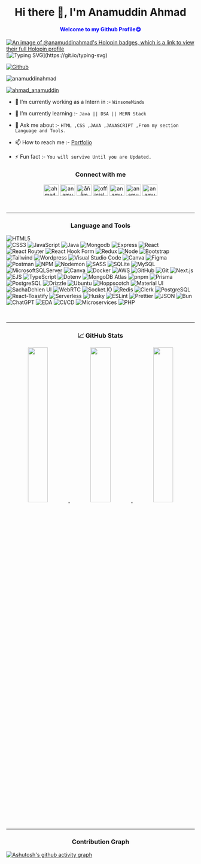 <h1  align="center">Hi there 👋, I'm Anamuddin Ahmad</h1>
<h4 align="center" style="color:blue;">Welcome to my Github Profile😋</h4>



[![An image of @anamuddinahmad's Holopin badges, which is a link to view their full Holopin profile](https://holopin.me/anamuddinahmad)](https://holopin.io/@anamuddinahmad)
[![Typing SVG](https://readme-typing-svg.herokuapp.com?color=F7F7F7&size=35&center=true&vCenter=true&width=1000&lines=HELLO%2C+I'm+Anamuddin+Ahmad.;I'm+Software+Developer.;I'm+a+MERN+Stack+Developer.;I'm+from+India.;I'm+Computer+Science+And+Engineering+Student.;Be+Welcome!!)](https://git.io/typing-svg)

<!-- <h3 align="left">I am a learner with Massive_dedication & Consistent person 🔥</h3>-->
<!--<img align="right" alt="" width="400" src="">-->
[![Github](https://img.shields.io/github/followers/anamuddinahmad?label=Follow&style=social)](https://github.com/anamuddinahmad) 
<p align="left"> <img src="https://komarev.com/ghpvc/?username=anamuddinahmad&label=Profile%20views&color=0e75b6&style=flat" alt="anamuddinahmad"/> </p>

<p align="left"> <a href="https://twitter.com/ahmad_anamuddin" target="blank"><img src="https://img.shields.io/twitter/follow/ahmad_anamuddin?logo=twitter&style=for-the-badge" alt="ahmad_anamuddin" /></a>  </p>

- 🔭 I’m currently working as a Intern in :- `WinsomeMinds`

- 🌱 I’m currently learning :- `Java || DSA || MERN Stack`

- 💬 Ask me about :-   `HTML ,CSS ,JAVA ,JAVASCRIPT ,From my section Language and Tools.`

- 📫 How to reach me :- [Portfolio ](https://anamuddinahmad.github.io/Portfolio_1/)

- ⚡ Fun fact :-   `You will survive Until you are Updated.`


<h3 align="center">Connect with me</h3>
<p align="center">
<a href="https://twitter.com/ahmad_anamuddin" target="blank"><img align="center" src="https://raw.githubusercontent.com/rahuldkjain/github-profile-readme-generator/master/src/images/icons/Social/twitter.svg" alt="ahmad_anamuddin" height="30" width="40" /></a>
<a href="https://linkedin.com/in/anamuddinahmad" target="blank"><img align="center" src="https://raw.githubusercontent.com/rahuldkjain/github-profile-readme-generator/master/src/images/icons/Social/linked-in-alt.svg" alt="anamuddinahmad" height="30" width="40" /></a>
<a href="https://fb.com/åñåm ålï" target="blank"><img align="center" src="https://raw.githubusercontent.com/rahuldkjain/github-profile-readme-generator/master/src/images/icons/Social/facebook.svg" alt="åñåm ålï" height="30" width="40" /></a>
<a href="https://instagram.com/official_anam_ali" target="blank"><img align="center" src="https://raw.githubusercontent.com/rahuldkjain/github-profile-readme-generator/master/src/images/icons/Social/instagram.svg" alt="official_anam_ali" height="30" width="40" /></a>
<a href="https://www.hackerrank.com/anamuddinahmad01" target="blank"><img align="center" src="https://raw.githubusercontent.com/rahuldkjain/github-profile-readme-generator/master/src/images/icons/Social/hackerrank.svg" alt="anamuddinahmad01" height="30" width="40" /></a>
<a href="https://www.leetcode.com/anamuddinahmad" target="blank"><img align="center" src="https://raw.githubusercontent.com/rahuldkjain/github-profile-readme-generator/master/src/images/icons/Social/leet-code.svg" alt="anamuddinahmad" height="30" width="40" /></a>
<a href="https://stackoverflow.com/users/anamuddinahmad" target="blank"><img align="center" src="https://raw.githubusercontent.com/rahuldkjain/github-profile-readme-generator/master/src/images/icons/Social/stack-overflow.svg" alt="anamuddinahmad" height="30" width="40" /></a>
</p>

<br />
<hr />

<h3 align="center">Language and Tools</h3>

![HTML5](https://img.shields.io/badge/html5-%23E34F26.svg?style=for-the-badge&logo=html5&logoColor=white)  
![CSS3](https://img.shields.io/badge/css3-%231572B6.svg?style=for-the-badge&logo=css3&logoColor=white)
![JavaScript](https://img.shields.io/badge/javascript-%23323330.svg?style=for-the-badge&logo=javascript&logoColor=%23F7DF1E) 
![Java](https://img.shields.io/badge/java-%23ED8B00.svg?style=for-the-badge&logo=java&logoColor=white)
![Mongodb](https://img.shields.io/badge/mongodb-%236DB33F.svg?style=for-the-badge&logo=mongodb&logoColor=white)
![Express](https://img.shields.io/badge/express-%230A0FFF.svg?style=for-the-badge&logo=express&logoColor=white)
![React](https://img.shields.io/badge/react-%23000000.svg?style=for-the-badge&logo=react&logoColor=#00C7B7)
![React Router](https://img.shields.io/badge/React_Router-CA4245?style=for-the-badge&logo=react-router&logoColor=white)
![React Hook Form](https://img.shields.io/badge/React%20Hook%20Form-%23EC5990.svg?style=for-the-badge&logo=reacthookform&logoColor=white) 
![Redux](https://img.shields.io/badge/redux-%23593d88.svg?style=for-the-badge&logo=redux&logoColor=white) 
![Node](https://img.shields.io/badge/node-js-%236DB33F.svg?style=for-the-badge&logo=node-js&logoColor=white)
![Bootstrap](https://img.shields.io/badge/bootstrap-%23563D7C.svg?style=for-the-badge&logo=bootstrap&logoColor=white) 
![Tailwind](https://img.shields.io/badge/tailwind-css-%2300f.svg?style=for-the-badge&logo=tailwind-css&logoColor=white)
![Wordpress](https://img.shields.io/badge/wordpress-%230047B3.svg?style=for-the-badge&logo=wordpress&logoColor=white)
![Visual Studio Code](https://img.shields.io/badge/Visual%20Studio%20Code-0078d7.svg?style=for-the-badge&logo=visual-studio-code&logoColor=white)
![Canva](https://img.shields.io/badge/canva-FE7A16.svg?style=for-the-badge&logo=canva&logoColor=white)
![Figma](https://img.shields.io/badge/figma-59666C?style=for-the-badge&logo=figma&logoColor=white)
![Postman](https://img.shields.io/badge/Postman-FF6C37?style=for-the-badge&logo=postman&logoColor=white)
![NPM](https://img.shields.io/badge/NPM-%23CB3837.svg?style=for-the-badge&logo=npm&logoColor=white)
![Nodemon](https://img.shields.io/badge/NODEMON-%23323330.svg?style=for-the-badge&logo=nodemon&logoColor=%BBDEAD) 
![SASS](https://img.shields.io/badge/SASS-hotpink.svg?style=for-the-badge&logo=SASS&logoColor=white) 
![SQLite](https://img.shields.io/badge/sqlite-%2307405e.svg?style=for-the-badge&logo=sqlite&logoColor=white) 
![MySQL](https://img.shields.io/badge/mysql-%2300000f.svg?style=for-the-badge&logo=mysql&logoColor=white)
![MicrosoftSQLServer](https://img.shields.io/badge/Microsoft%20SQL%20Server-CC2927?style=for-the-badge&logo=microsoft%20sql%20server&logoColor=white)
![Canva](https://img.shields.io/badge/Canva-%2300C4CC.svg?style=for-the-badge&logo=Canva&logoColor=white) 
![Docker](https://img.shields.io/badge/docker-%230db7ed.svg?style=for-the-badge&logo=docker&logoColor=white) 
![AWS](https://img.shields.io/badge/AWS-232F3E.svg?style=for-the-badge&logo=amazon-aws&logoColor=white)
![GitHub](https://img.shields.io/badge/GitHub-181717.svg?style=for-the-badge&logo=github&logoColor=white)
![Git](https://img.shields.io/badge/Git-F05032.svg?style=for-the-badge&logo=git&logoColor=white)
![Next.js](https://img.shields.io/badge/Next.js-000000.svg?style=for-the-badge&logo=next.js&logoColor=white)
![EJS](https://img.shields.io/badge/EJS-91AA3F.svg?style=for-the-badge&logo=ejs&logoColor=white)
![TypeScript](https://img.shields.io/badge/TypeScript-3178C6.svg?style=for-the-badge&logo=typescript&logoColor=white)
![Dotenv](https://img.shields.io/badge/Dotenv-ECD53F.svg?style=for-the-badge&logo=dotenv&logoColor=black)
![MongoDB Atlas](https://img.shields.io/badge/MongoDB%20Atlas-47A248.svg?style=for-the-badge&logo=mongodb&logoColor=white)
![pnpm](https://img.shields.io/badge/pnpm-F69220.svg?style=for-the-badge&logo=pnpm&logoColor=white)
![Prisma](https://img.shields.io/badge/Prisma-2D3748.svg?style=for-the-badge&logo=prisma&logoColor=white)
![PostgreSQL](https://img.shields.io/badge/PostgreSQL-4169E1.svg?style=for-the-badge&logo=postgresql&logoColor=white)
![Drizzle](https://img.shields.io/badge/Drizzle-FF8906.svg?style=for-the-badge&logo=drizzle&logoColor=white)
![Ubuntu](https://img.shields.io/badge/Ubuntu-E95420.svg?style=for-the-badge&logo=ubuntu&logoColor=white)
![Hoppscotch](https://img.shields.io/badge/Hoppscotch-31C48D.svg?style=for-the-badge&logo=hoppscotch&logoColor=white)
![Material UI](https://img.shields.io/badge/Material--UI-0081CB.svg?style=for-the-badge&logo=mui&logoColor=white)
![SachaDchien UI](https://img.shields.io/badge/SachaDchien%20UI-4A4A4A.svg?style=for-the-badge)
![WebRTC](https://img.shields.io/badge/WebRTC-333333.svg?style=for-the-badge&logo=webrtc&logoColor=white)
![Socket.IO](https://img.shields.io/badge/Socket.IO-010101.svg?style=for-the-badge&logo=socket.io&logoColor=white)
![Redis](https://img.shields.io/badge/Redis-DC382D.svg?style=for-the-badge&logo=redis&logoColor=white)
![Clerk](https://img.shields.io/badge/Clerk-0B0B0B.svg?style=for-the-badge&logo=clerk&logoColor=white)
![PostgreSQL](https://img.shields.io/badge/PostgreSQL-336791.svg?style=for-the-badge&logo=postgresql&logoColor=white)
![React-Toastify](https://img.shields.io/badge/React--Toastify-363636.svg?style=for-the-badge&logo=react&logoColor=61DAFB)
![Serverless](https://img.shields.io/badge/Serverless-FD5750.svg?style=for-the-badge&logo=serverless&logoColor=white)
![Husky](https://img.shields.io/badge/Husky-00C8FF.svg?style=for-the-badge&logo=github&logoColor=white)
![ESLint](https://img.shields.io/badge/ESLint-4B32C3.svg?style=for-the-badge&logo=eslint&logoColor=white)
![Prettier](https://img.shields.io/badge/Prettier-F7B93E.svg?style=for-the-badge&logo=prettier&logoColor=white)
![JSON](https://img.shields.io/badge/JSON-000000.svg?style=for-the-badge&logo=json&logoColor=white)
![Bun](https://img.shields.io/badge/Bun-333333.svg?style=for-the-badge&logo=bun&logoColor=white)
![ChatGPT](https://img.shields.io/badge/ChatGPT-00A67E.svg?style=for-the-badge&logo=openai&logoColor=white)
![EDA](https://img.shields.io/badge/EDA-FF6F00.svg?style=for-the-badge&logo=eventbrite&logoColor=white)
![CI/CD](https://img.shields.io/badge/CI%2FCD-239120.svg?style=for-the-badge&logo=github-actions&logoColor=white)
![Microservices](https://img.shields.io/badge/Microservices-6C757D.svg?style=for-the-badge&logo=microgenetics&logoColor=white)
![PHP](https://img.shields.io/badge/PHP-%230A0FFF.svg?style=for-the-badge&logo=php&logoColor=white)  

<br />
<hr />


<!-- <div> -->
<!-- <h3 align="left">Languages and Tools</h3>
<code><img height="40" src="https://raw.githubusercontent.com/github/explore/80688e429a7d4ef2fca1e82350fe8e3517d3494d/topics/html/html.png"></code>
<code><img height="40" src="https://raw.githubusercontent.com/github/explore/80688e429a7d4ef2fca1e82350fe8e3517d3494d/topics/css/css.png"></code>
<code><img height="40" src="https://raw.githubusercontent.com/github/explore/80688e429a7d4ef2fca1e82350fe8e3517d3494d/topics/javascript/javascript.png"></code>
<code><img height="40" src="https://raw.githubusercontent.com/github/explore/80688e429a7d4ef2fca1e82350fe8e3517d3494d/topics/mongodb/mongodb.png"></code>
<code><img height="40" src="https://raw.githubusercontent.com/github/explore/80688e429a7d4ef2fca1e82350fe8e3517d3494d/topics/express/express.png"></code>
<code><img height="40" src="https://raw.githubusercontent.com/github/explore/80688e429a7d4ef2fca1e82350fe8e3517d3494d/topics/react/react.png"></code>
<code><img height="40" src="https://raw.githubusercontent.com/github/explore/80688e429a7d4ef2fca1e82350fe8e3517d3494d/topics/nodejs/nodejs.png"></code>
<code><img height="40" src="https://raw.githubusercontent.com/github/explore/80688e429a7d4ef2fca1e82350fe8e3517d3494d/topics/tailwind/tailwind.png"></code>
<code><img height="40" src="https://raw.githubusercontent.com/github/explore/80688e429a7d4ef2fca1e82350fe8e3517d3494d/topics/java/java.png"></code>
<!-- <code><img height="40" src="https://raw.githubusercontent.com/github/explore/80688e429a7d4ef2fca1e82350fe8e3517d3494d/topics/mysql/mysql.png"></code> -->
<!-- <code><img height="40" src="https://raw.githubusercontent.com/github/explore/80688e429a7d4ef2fca1e82350fe8e3517d3494d/topics/firebase/firebase.png"></code> -->
<!-- <code><img height="40" src="https://raw.githubusercontent.com/github/explore/80688e429a7d4ef2fca1e82350fe8e3517d3494d/topics/git/git.png"></code>
<code><img height="40" src="https://raw.githubusercontent.com/github/explore/80688e429a7d4ef2fca1e82350fe8e3517d3494d/topics/bootstrap/bootstrap.png"></code>
<code><img height="40" src="https://raw.githubusercontent.com/github/explore/80688e429a7d4ef2fca1e82350fe8e3517d3494d/topics/wordpress/wordpress.png"></code>
</div> -->
  <!-- <hr> -->
<!--   <h3 align="center">Most Used Langues & COMMIT'S </h3>
<div align="left">
  <img src="https://github-readme-stats.vercel.app/api/top-langs?username=AnamuddinAhmad&locale=en&hide_title=false&layout=compact&card_width=320&langs_count=5&theme=dracula&hide_border=false&order=2" height="180" alt="languages graph"  />
   <img src="https://github-readme-stats.vercel.app/api?username=AnamuddinAhmad&hide_title=false&hide_rank=false&show_icons=true&include_all_commits=true&count_private=true&disable_animations=false&theme=dracula&locale=en&hide_border=false&order=1" height="180" alt="stats graph"/>
</div> -->
<div>


<h3 align="center"> &#x1f4c8; GitHub Stats</h3>
<div align="center" >
    <a  href="https://github.com/anamuddinahmad">
    <img src="http://github-profile-summary-cards.vercel.app/api/cards/stats?username=anamuddinahmad&theme=dark" width="32.5%">
    <img src="http://github-profile-summary-cards.vercel.app/api/cards/repos-per-language?username=anamuddinahmad&theme=dark" width="32.5%">
    <img src="http://github-profile-summary-cards.vercel.app/api/cards/most-commit-language?username=anamuddinahmad&theme=dark" width="32.5%">
<!--     <img src="http://github-profile-summary-cards.vercel.app/api/cards/profile-details?username=anamuddinahmad&theme=dark" width="100%" height="50%"> -->
<!--     <img src="http://github-profile-summary-cards.vercel.app/api/cards/productive-time?username=Mannxxx&theme=dark&utcOffset=8" width="100" height="50%"> -->
    </a>
</div>

<hr>
  
<!--[![AnamuddinAhmad's GitHub | Topics Over Time](https://stats.quine.sh/AnamuddinAhmad/topics-over-time?theme=dark)](https://quine.sh?utm_source=widgets&utm_campaign=AnamuddinAhmad)
<hr>
</div>

[![AnamuddinAhmad's GitHub | Languages Over Time](https://stats.quine.sh/AnamuddinAhmad/languages-over-time?theme=dark)](https://quine.sh?utm_source=widgets&utm_campaign=AnamuddinAhmad)

-->

<h3 align="center">Contribution Graph </h3>
  
[![Ashutosh's github activity graph](https://github-readme-activity-graph.vercel.app/graph?username=anamuddinahmad&theme=github-compact)](https://github.com/ashutosh00710/github-readme-activity-graph)

